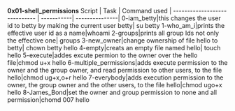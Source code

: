 **0x01-shell_permissions**
Script | Task | Command used |                    ----------------------------- | -----------| ---------------|                                       0-iam_betty|this changes the user id to betty by making the current user betty| su betty
1-who_am_i|prints the effective user id as a name|whoami
2-groups|prints all group Ids not only the effective one| groups
3-new_owner|change ownership of file hello to betty| chown betty hello
4-empty|creats an empty file named hello| touch hello
5-execute|addes excute permion to the owner over the hello file|chmod u+x hello
6-multiple_permissions|adds execute permission to the owner and the group owner, and read permission to other users, to the file hello|chmod ug+x,o+r hello
7-everybody|adds execution permission to the owner, the group owner and the other users, to the file hello|chmod ugo+x hello
8-James_Bond|set the owner and group permission to none and all permission|chomd 007 hello

